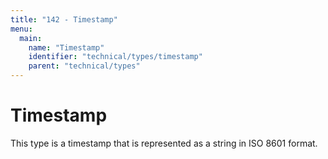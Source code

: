 ```yaml
---
title: "142 - Timestamp"
menu:
  main:
    name: "Timestamp"
    identifier: "technical/types/timestamp"
    parent: "technical/types"
---
```

# Timestamp

This type is a timestamp that is represented as a string in ISO 8601 format.

